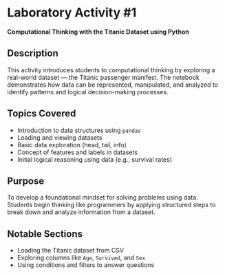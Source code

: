 # Laboratory Activity #1  
**Computational Thinking with the Titanic Dataset using Python**

## Description
This activity introduces students to computational thinking by exploring a real-world dataset — the Titanic passenger manifest. The notebook demonstrates how data can be represented, manipulated, and analyzed to identify patterns and logical decision-making processes.

## Topics Covered
- Introduction to data structures using `pandas`
- Loading and viewing datasets
- Basic data exploration (head, tail, info)
- Concept of features and labels in datasets
- Initial logical reasoning using data (e.g., survival rates)

## Purpose
To develop a foundational mindset for solving problems using data. Students begin thinking like programmers by applying structured steps to break down and analyze information from a dataset.

## Notable Sections
- Loading the Titanic dataset from CSV
- Exploring columns like `Age`, `Survived`, and `Sex`
- Using conditions and filters to answer questions
